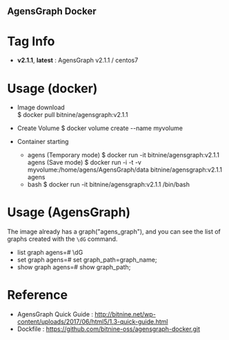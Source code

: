 ## AgensGraph Docker    

# Tag Info   
* **v2.1.1**, **latest** : AgensGraph v2.1.1 / centos7

# Usage (docker)    
* Image download       
$ docker pull bitnine/agensgraph:v2.1.1       

* Create Volume
$ docker volume create --name myvolume

* Container starting           
    - agens 
      (Temporary mode)
      $ docker run -it bitnine/agensgraph:v2.1.1 agens
      (Save mode) 
      $ docker run -i -t -v myvolume:/home/agens/AgensGraph/data bitnine/agensgraph:v2.1.1 agens
    - bash 
      $ docker run -it bitnine/agensgraph:v2.1.1 /bin/bash

# Usage (AgensGraph)     
The image already has a graph("agens_graph"), and you can see the list of graphs created with the `\dG` command.
* list graph
agens=# \dG
* set graph
agens=#  set graph_path=graph_name;
* show graph
agens=#  show graph_path;

# Reference
* AgensGraph Quick Guide : http://bitnine.net/wp-content/uploads/2017/06/html5/1.3-quick-guide.html
* Dockfile : https://github.com/bitnine-oss/agensgraph-docker.git
